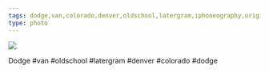 ```yaml
---
tags: dodge,van,colorado,denver,oldschool,latergram,iphoneography,original content
type: photo
---
```

<img src="http://24.media.tumblr.com/935ad73cbf50dcd0c933d19a3f707af0/tumblr_mtlj67uZ1H1rdkc0do1_1280.jpg" />

Dodge #van #oldschool #latergram #denver #colorado #dodge
